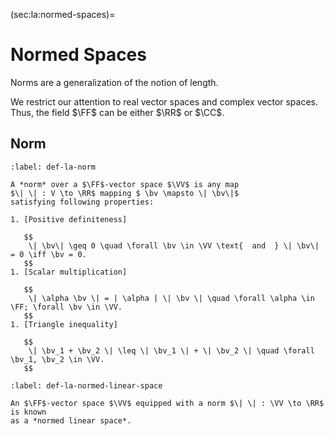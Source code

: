 (sec:la:normed-spaces)=
# Normed Spaces

Norms are a generalization of the notion of length.

We restrict our attention to real vector spaces and complex vector spaces.
Thus, the field $\FF$ can be either $\RR$ or $\CC$.

## Norm

````{prf:definition} Norm
:label: def-la-norm

A *norm* over a $\FF$-vector space $\VV$ is any map
$\| \| : V \to \RR$ mapping $ \bv \mapsto \| \bv\|$
satisfying following properties:

1. [Positive definiteness]

   $$
    \| \bv\| \geq 0 \quad \forall \bv \in \VV \text{  and  } \| \bv\| = 0 \iff \bv = 0.
   $$
1. [Scalar multiplication]

   $$
    \| \alpha \bv \| = | \alpha | \| \bv \| \quad \forall \alpha \in \FF; \forall \bv \in \VV.
   $$
1. [Triangle inequality]

   $$
    \| \bv_1 + \bv_2 \| \leq \| \bv_1 \| + \| \bv_2 \| \quad \forall \bv_1, \bv_2 \in \VV.
   $$
````

````{prf:definition}
:label: def-la-normed-linear-space

An $\FF$-vector space $\VV$ equipped with a norm $\| \| : \VV \to \RR$ is known
as a *normed linear space*.
````
